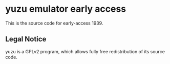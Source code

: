 yuzu emulator early access
=============

This is the source code for early-access 1939.

## Legal Notice

yuzu is a GPLv2 program, which allows fully free redistribution of its source code.